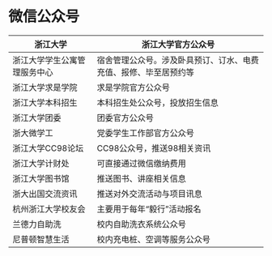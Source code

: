 # 微信公众号

|浙江大学                     |   浙江大学官方公众号|
|-|-|
|浙江大学学生公寓管理服务中心 |         宿舍管理公众号。涉及卧具预订、订水、电费充值、报修、毕至居预约等|
|          浙江大学求是学院   |              求是学院官方公众号|
|          浙江大学本科招生   |       本科招生处公众号，投放招生信息|
|          浙江大学团委       |   团委官方公众号|
|          浙大微学工         | 党委学生工作部官方公众号|
|          浙江大学CC98论坛   |       CC98公众号，推送98相关资讯|
|          浙江大学计财处     |     可直接通过微信缴纳费用|
|          浙江大学图书馆     |     推送图书、讲座相关信息|
|          浙大出国交流资讯   |       推送对外交流活动与项目讯息|
|          杭州浙江大学校友会 |         主要用于每年“毅行”活动报名|
|          兰德力自助洗       |   校内自助洗衣系统公众号|
|          尼普顿智慧生活     |     校内充电桩、空调等服务公众号|
